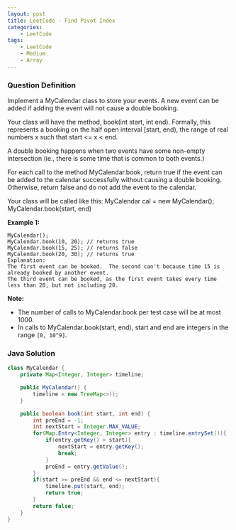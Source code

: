 ```yaml
---
layout: post
title: LeetCode - Find Pivot Index
categories:
    - LeetCode
tags:
    - LeetCode
    - Medium
    - Array
---
```


### Question Definition

Implement a MyCalendar class to store your events. A new event can be added if adding the event will not cause a double booking.

Your class will have the method, book(int start, int end). Formally, this represents a booking on the half open interval [start, end), the range of real numbers x such that start <= x < end.

A double booking happens when two events have some non-empty intersection (ie., there is some time that is common to both events.)

For each call to the method MyCalendar.book, return true if the event can be added to the calendar successfully without causing a double booking. Otherwise, return false and do not add the event to the calendar.

Your class will be called like this: MyCalendar cal = new MyCalendar(); MyCalendar.book(start, end)

**Example 1:**
```
MyCalendar();
MyCalendar.book(10, 20); // returns true
MyCalendar.book(15, 25); // returns false
MyCalendar.book(20, 30); // returns true
Explanation:
The first event can be booked.  The second can't because time 15 is already booked by another event.
The third event can be booked, as the first event takes every time less than 20, but not including 20.
```

**Note:**

* The number of calls to MyCalendar.book per test case will be at most 1000.
* In calls to MyCalendar.book(start, end), start and end are integers in the range `[0, 10^9]`.

### Java Solution
```java
class MyCalendar {
    private Map<Integer, Integer> timeline;

    public MyCalendar() {
        timeline = new TreeMap<>();
    }

    public boolean book(int start, int end) {
        int preEnd = -1;
        int nextStart = Integer.MAX_VALUE;
        for(Map.Entry<Integer, Integer> entry : timeline.entrySet()){
            if(entry.getKey() > start){
                nextStart = entry.getKey();
                break;
            }
            preEnd = entry.getValue();
        }
        if(start >= preEnd && end <= nextStart){
            timeline.put(start, end);
            return true;
        }
        return false;
    }
}
```
